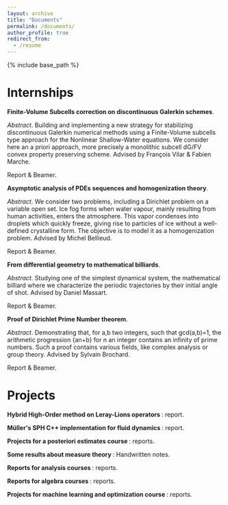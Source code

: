 ```yaml
---
layout: archive
title: "Documents"
permalink: /documents/
author_profile: true
redirect_from:
  - /resume
---
```


{% include base_path %}

Internships
======
<b> Finite-Volume Subcells correction on discontinuous Galerkin schemes</b>.

<i>Abstract</i>. Building and implementing a new strategy for stabilizing discontinuous Galerkin numerical methods using a Finite-Volume subcells type approach for the Nonlinear Shallow-Water equations. We consider here an a priori approach, more precisely a monolithic subcell dG/FV convex property preserving scheme. Advised by François Vilar & Fabien Marche.

Report & Beamer.


<b> Asymptotic analysis of PDEs sequences and homogenization theory</b>.

<i>Abstract</i>. We consider two problems, including a Dirichlet problem on a variable open set. Ice fog forms when water vapour, mainly resulting from human activities, enters the atmosphere. This vapor condenses into droplets which quickly freeze, giving rise to particles of ice without a well-defined crystalline form. The objective is to model it as a homogenization problem. Advised by Michel Bellieud.

Report & Beamer.


<b> From differential geometry to mathematical billiards</b>.

<i>Abstract</i>. Studying one of the simplest dynamical system, the mathematical billiard where we characterize the periodic trajectories by their initial angle of shot. Advised by Daniel Massart.

Report & Beamer.


<b> Proof of Dirichlet Prime Number theorem</b>.

<i>Abstract</i>. Demonstrating that, for a,b two integers, such that gcd(a,b)=1, the arithmetic progression {an+b} for n an integer contains an infinity of prime numbers. Such a proof contains various fields, like complex analysis or group theory. Advised by Sylvain Brochard.

Report & Beamer.


Projects
======

<b> Hybrid High-Order method on Leray-Lions operators </b> : report.

<b> Müller's SPH C++ implementation for fluid dynamics </b> : report.

<b> Projects for a posteriori estimates course </b> : reports.

<b> Some results about measure theory </b> : Handwritten notes.

<b> Reports for analysis courses </b> : reports.

<b> Reports for algebra courses </b> : reports.

<b> Projects for machine learning and optimization course </b> : reports.





